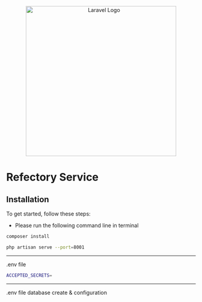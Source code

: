 <p align="center"><a href="https://laravel.com" target="_blank"><img src="https://raw.githubusercontent.com/laravel/art/master/logo-lockup/5%20SVG/2%20CMYK/1%20Full%20Color/laravel-logolockup-cmyk-red.svg" width="400" alt="Laravel Logo"></a></p>

# Refectory Service

## Installation

To get started, follow these steps:

* Please run the following command line in terminal

```bash
composer install
```

```bash
php artisan serve --port=8001
```

---

.env file
```bash
ACCEPTED_SECRETS=
```

---

.env file database create & configuration

